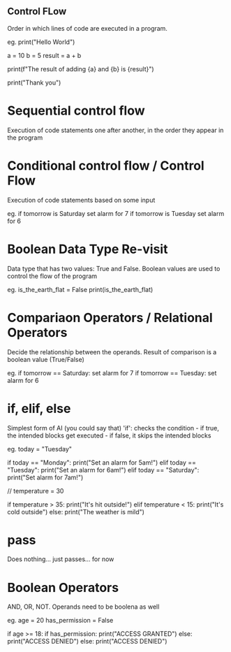 ## Control FLow
Order in which lines of code are executed in a program.

eg.
print("Hello World")

a = 10
b = 5
result = a + b

print(f"The result of adding {a} and {b} is {result}")

print("Thank you")

# Sequential control flow
Execution of code statements one after another, in the order they appear in the program

# Conditional control flow / Control Flow
Execution of code statements based on some input

eg. 
if tomorrow is Saturday
    set alarm for 7
if tomorrow is Tuesday
    set alarm for 6

# Boolean Data Type Re-visit
Data type that has two values: True and False. Boolean values are used to control the flow of the program

eg.
is_the_earth_flat = False
print(is_the_earth_flat)

# Compariaon Operators / Relational Operators
Decide the relationship between the operands. Result of comparison is a boolean value (True/False)

eg.
if tomorrow == Saturday:
    set  alarm for 7
if tomorrow == Tuesday:
    set alarm for 6

# if, elif, else
Simplest form of AI (you could say that)
'if': checks the condition - if true, the intended blocks get executed - if false, it skips the intended blocks

eg.
today = "Tuesday"

if today == "Monday":
    print("Set an alarm for 5am!")
elif today == "Tuesday":
    print("Set an alarm for 6am!")
elif today == "Saturday":
    print("Set alarm for 7am!")

//
temperature = 30

if temperature  > 35:
    print("It's hit outside!")
elif temperature < 15:
    print("It's cold outside")
else:
    print("The weather is mild")

# pass
Does nothing... just passes... for now

# Boolean Operators
AND, OR, NOT. Operands need to be boolena as well

eg.
age = 20
has_permission = False

if age >= 18:
    if has_permission:
        print("ACCESS GRANTED")
    else:
        print("ACCESS DENIED")
else:
    print("ACCESS DENIED")